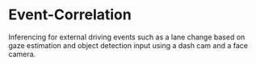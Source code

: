 # Event-Correlation
Inferencing for external driving events such as a lane change based on gaze estimation and object detection input using a dash cam and a face camera. 
